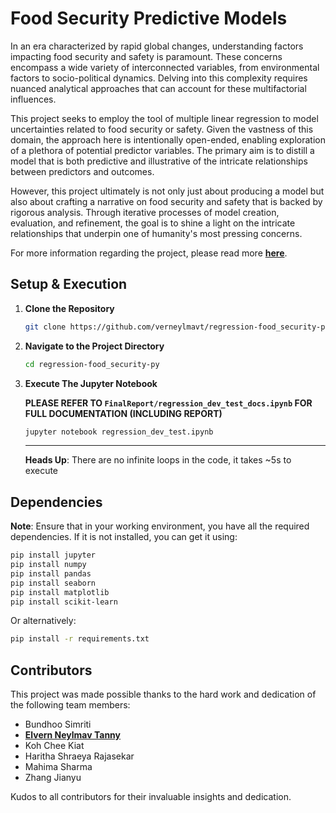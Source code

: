# Food Security Predictive Models

In an era characterized by rapid global changes, understanding factors impacting food security and safety is paramount. These concerns encompass a wide variety of interconnected variables, from environmental factors to socio-political dynamics. Delving into this complexity requires nuanced analytical approaches that can account for these multifactorial influences.

This project seeks to employ the tool of multiple linear regression to model uncertainties related to food security or safety. Given the vastness of this domain, the approach here is intentionally open-ended, enabling exploration of a plethora of potential predictor variables. The primary aim is to distill a model that is both predictive and illustrative of the intricate relationships between predictors and outcomes.

However, this project ultimately is not only just about producing a model but also about crafting a narrative on food security and safety that is backed by rigorous analysis. Through iterative processes of model creation, evaluation, and refinement, the goal is to shine a light on the intricate relationships that underpin one of humanity's most pressing concerns.

For more information regarding the project, please read more **[here](https://github.com/verneylmavt/regression-food_security-py/blob/728d429b24c9331ff5617860619e54078ebeb0a3/regression_project_info.pdf)**.

## Setup & Execution

1. **Clone the Repository**

   ```bash
   git clone https://github.com/verneylmavt/regression-food_security-py.git
   ```

2. **Navigate to the Project Directory**

   ```bash
   cd regression-food_security-py
   ```

3. **Execute The Jupyter Notebook**

   **PLEASE REFER TO `FinalReport/regression_dev_test_docs.ipynb` FOR FULL DOCUMENTATION (INCLUDING REPORT)**

   ```bash
   jupyter notebook regression_dev_test.ipynb
   ```

   ***

   **Heads Up**: There are no infinite loops in the code, it takes ~5s to execute

## Dependencies

**Note**: Ensure that in your working environment, you have all the required dependencies. If it is not installed, you can get it using:

```bash
pip install jupyter
pip install numpy
pip install pandas
pip install seaborn
pip install matplotlib
pip install scikit-learn
```

Or alternatively:

```bash
pip install -r requirements.txt
```

## Contributors

This project was made possible thanks to the hard work and dedication of the following team members:

- Bundhoo Simriti
- **[Elvern Neylmav Tanny](https://github.com/verneylmavt)**
- Koh Chee Kiat
- Haritha Shraeya Rajasekar
- Mahima Sharma
- Zhang Jianyu

Kudos to all contributors for their invaluable insights and dedication.

<!-- THIS IS A COMMENT --!>
